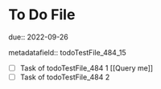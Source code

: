 # To Do File

due:: 2022-09-26

metadatafield:: todoTestFile_484\_15

- [ ] Task of todoTestFile_484 1 [[Query me]]
- [ ] Task of todoTestFile_484 2
